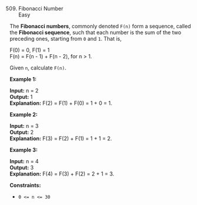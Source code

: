 509.  Fibonacci Number  
      Easy


The  **Fibonacci numbers**, commonly denoted  `F(n)`  form a sequence, called the  **Fibonacci sequence**, such that each number is the sum of the two preceding ones, starting from  `0`  and  `1`. That is,

F(0) = 0, F(1) = 1  
F(n) = F(n - 1) + F(n - 2), for n > 1.

Given  `n`, calculate  `F(n)`.

**Example 1:**

**Input:** n = 2  
**Output:** 1  
**Explanation:** F(2) = F(1) + F(0) = 1 + 0 = 1.

**Example 2:**

**Input:** n = 3  
**Output:** 2  
**Explanation:** F(3) = F(2) + F(1) = 1 + 1 = 2.

**Example 3:**

**Input:** n = 4  
**Output:** 3  
**Explanation:** F(4) = F(3) + F(2) = 2 + 1 = 3.

**Constraints:**

-   `0 <= n <= 30`
